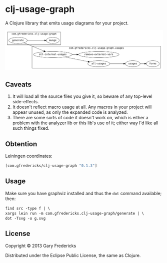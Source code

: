 # clj-usage-graph

A Clojure library that emits usage diagrams for your project.

![Example](g.svg)

## Caveats

1. It will load all the source files you give it, so beware of any top-level side-effects.
2. It doesn't reflect macro usage at all. Any macros in your project
   will appear unused, as only the expanded code is analyzed.
3. There are some sorts of code it doesn't work on, which is either a problem with the
   analyzer lib or this lib's use of it; either way I'd like all such things fixed.

## Obtention

Leiningen coordinates:

``` clojure
[com.gfredericks/clj-usage-graph "0.1.3"]
```

## Usage

Make sure you have graphviz installed and thus the `dot` command
available; then:

```
find src -type f | \
xargs lein run -m com.gfredericks.clj-usage-graph/generate | \
dot -Tsvg -o g.svg
```

## License

Copyright © 2013 Gary Fredericks

Distributed under the Eclipse Public License, the same as Clojure.

